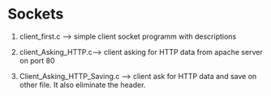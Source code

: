 # Sockets
1. client_first.c --> simple client socket programm with descriptions



2. client_Asking_HTTP.c--> client asking for HTTP data from apache server on port 80
3. Client_Asking_HTTP_Saving.c --> client ask for HTTP data and save on other file. It also eliminate the header.

